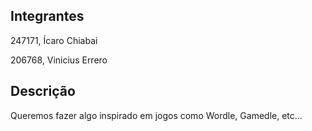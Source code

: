## Integrantes

247171, Ícaro Chiabai

206768, Vinicius Errero

## Descrição

Queremos fazer algo inspirado em jogos como Wordle, Gamedle, etc...
